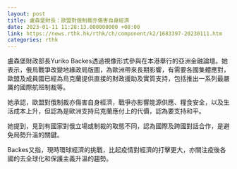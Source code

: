 ```yaml
---
layout: post
title: 盧森堡財長：歐盟對俄制裁亦傷害自身經濟
date: 2023-01-11 11:28:13.000000000 +08:00
link: https://news.rthk.hk/rthk/ch/component/k2/1683397-20230111.htm
categories: rthk
---
```


盧森堡財政部長Yuriko Backes透過視像形式參與在本港舉行的亞洲金融論壇。她表示，俄烏戰爭改變地緣政局版圖，為歐洲帶來長期影響，有需要各國集體應對，歐盟及成員國已經為烏克蘭提供直接的財政援助及實質支持，包括推出一系列最嚴厲的國際航班制裁等。

她承認，歐盟對俄制裁亦傷害自身經濟，戰爭亦影響能源供應、糧食安全，以及生活成本上升，但認為是歐洲支持烏克蘭應付上的代價，認為要支持和平。

她提到，見到有國家對俄立場或制裁的取態不同，認為國際及跨國對話合作，是避免局勢升溫的關鍵。

Backes又指，現時環球經濟的挑戰，比起疫情對經濟的打擊更大，亦關注疫後各國的去全球化和保護主義升溫的趨勢。
